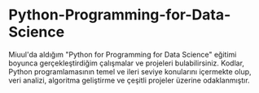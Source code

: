 # Python-Programming-for-Data-Science
Miuul'da aldığım "Python for Programming  for Data Science" eğitimi boyunca gerçekleştirdiğim çalışmalar ve projeleri bulabilirsiniz. Kodlar, Python programlamasının temel ve ileri seviye konularını içermekte olup, veri analizi, algoritma geliştirme ve çeşitli projeler üzerine odaklanmıştır.
